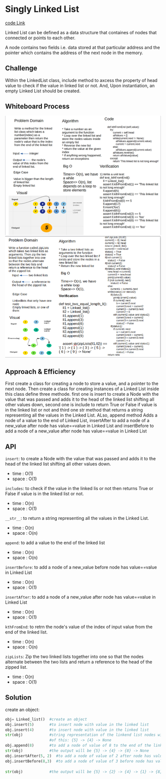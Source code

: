# Singly Linked List

[code Link](linked_list/linked_list.py)

Linked List can be defined as a data structure that containes of nodes that connected or points to each other.

A node contains two fields i.e. data stored at that particular address and the pointer which contains the address of the next node in the memory.

## Challenge

Within the LinkedList class, include method to axcess the property of head value to check if the value in linked list or not. And, Upon instantiation, an empty Linked List should be created.

## Whiteboard Process

![linked-list-kth](linked-list-kth.png)
![linked-list-zip](linked-list-zip.png)

## Approach & Efficiency

First create a class for creating a node to store a value, and a pointer to the next node. Then create a  class for creating instances of a Linked List inside this class define three methode. first one is insert to create a Node with the value that was passed and adds it to the head of the linked list shifting all other values down, second one is include to return True or False if value is in the linked list or not and third one str method that returns a string representing all the values in the Linked List. ALso, append method Adds a node of a value to the end of Linked List, insertAfter to add a node of a new_value after node has value==value in Linked List and insertBefore to add a node of a new_value after node has value==value in Linked List

## API

`insert`: to create a Node with the value that was passed and adds it to the head of the linked list shifting all other values down.

- time : O(1)
- space : O(1)

`includes`: to check if the value in the linked lis or not then returns True or False if value is in the linked list or not.

- time : O(n)
- space : O(1)

`__str__`: to return a string representing all the values in the Linked List.

- time : O(n)
- space : O(n)

`append`: to add a value to the end of the linked list

- time : O(n)
- space : O(n)

`insertBefore`: to add a node of a new_value before node has value==value in Linked List

- time : O(n)
- space : O(1)

`insertAfter`: to add a node of a new_value after node has value==value in Linked List

- time : O(n)
- space : O(1)

`kthFromEnd`: to retrn the node's value of the index of input value from the end of the linked list.

- time : O(n)
- space : O(n)

`zipLists`: Zip the two linked lists together into one so that the nodes alternate between the two lists and return a reference to the head of the zipped list.

- time : O(n)
- space : O(1)

## Solution

create an object:

```python
obj= Linked_list()  #create an object
obj.insert(5)       #to insert node with value in the linked list
obj.insert(4)       #to insert node with value in the linked list
str(obj)            #string representation of the linkend list nodes with their values so the output
                    #of this: {5} -> {4} -> None
obj.append(8)       #to add a node of value of 8 to the end of the linked list
str(obj)            #the output will be {5} -> {4} -> {8} -> None
obj.insertAfter(5, 2)  #to add a node of value of 2 after node has value of 5 in Linked List
obj.insertBefore(8,3)  #to add a node of value of 3 before node has value of 8 in Linked List

str(obj)            #the output will be {5} -> {2} -> {4} -> {1} -> {8} -> None
```
